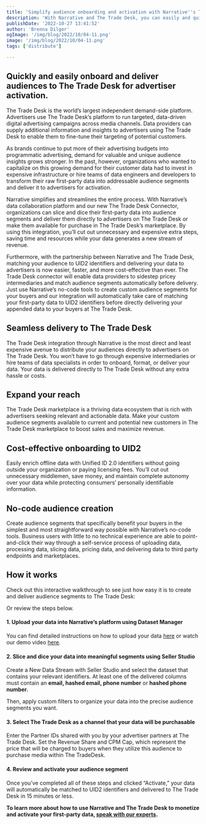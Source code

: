 ```yaml
---
title: 'Simplify audience onboarding and activation with Narrative''s The Trade Desk Connector'
description: 'With Narrative and The Trade Desk, you can easily and quickly create addressable audiences and deliver them directly to The Trade Desk for advertiser activation. '
publishDate: '2022-10-27 13:41:52'
author: 'Brenna Dilger'
ogImage: '/img/blog/2022/10/04-11.png'
image: '/img/blog/2022/10/04-11.png'
tags: ['distribute']

---
```

Quickly and easily onboard and deliver audiences to The Trade Desk for advertiser activation.
---------------------------------------------------------------------------------------------

The Trade Desk is the world’s largest independent demand-side platform. Advertisers use The Trade Desk’s platform to run targeted, data-driven digital advertising campaigns across media channels. Data providers can supply additional information and insights to advertisers using The Trade Desk to enable them to fine-tune their targeting of potential customers.

As brands continue to put more of their advertising budgets into programmatic advertising, demand for valuable and unique audience insights grows stronger. In the past, however, organizations who wanted to capitalize on this growing demand for their customer data had to invest in expensive infrastructure or hire teams of data engineers and developers to transform their raw first-party data into addressable audience segments and deliver it to advertisers for activation.

Narrative simplifies and streamlines the entire process. With Narrative’s data collaboration platform and our new The Trade Desk Connector, organizations can slice and dice their first-party data into audience segments and deliver them directly to advertisers on The Trade Desk or make them available for purchase in The Trade Desk’s marketplace. By using this integration, you’ll cut out unnecessary and expensive extra steps, saving time and resources while your data generates a new stream of revenue.

Furthermore, with the partnership between Narrative and The Trade Desk, matching your audience to UID2 identifiers and delivering your data to advertisers is now easier, faster, and more cost-effective than ever. The Trade Desk connector will enable data providers to sidestep pricey intermediaries and match audience segments automatically before delivery. Just use Narrative’s no-code tools to create custom audience segments for your buyers and our integration will automatically take care of matching your first-party data to UID2 identifiers before directly delivering your appended data to your buyers at The Trade Desk.

Seamless delivery to The Trade Desk
-----------------------------------

The Trade Desk integration through Narrative is the most direct and least expensive avenue to distribute your audiences directly to advertisers on The Trade Desk. You won’t have to go through expensive intermediaries or hire teams of data specialists in order to onboard, format, or deliver your data. Your data is delivered directly to The Trade Desk without any extra hassle or costs.

Expand your reach
-----------------

The Trade Desk marketplace is a thriving data ecosystem that is rich with advertisers seeking relevant and actionable data. Make your custom audience segments available to current and potential new customers in The Trade Desk marketplace to boost sales and maximize revenue.

Cost-effective onboarding to UID2
---------------------------------

Easily enrich offline data with Unified ID 2.0 identifiers without going outside your organization or paying licensing fees. You’ll cut out unnecessary middlemen, save money, and maintain complete autonomy over your data while protecting consumers’ personally identifiable information.

No-code audience creation
-------------------------

Create audience segments that specifically benefit your buyers in the simplest and most straightforward way possible with Narrative’s no-code tools. Business users with little to no technical experience are able to point-and-click their way through a self-service process of uploading data, processing data, slicing data, pricing data, and delivering data to third party endpoints and marketplaces. 

How it works
------------

Check out this interactive walkthrough to see just how easy it is to create and deliver audience segments to The Trade Desk:

Or review the steps below.

#### 1\. Upload your data into Narrative’s platform using Dataset Manager

You can find detailed instructions on how to upload your data [here](/blog/guide-to-data-shops) or watch our demo video [here](https://www.youtube.com/watch?v=F2_mKd0UCtI).

#### 2\. Slice and dice your data into meaningful segments using Seller Studio

Create a New Data Stream with Seller Studio and select the dataset that contains your relevant identifiers. At least one of the delivered columns must contain an **email, hashed email, phone number** or **hashed phone number.**

Then, apply custom filters to organize your data into the precise audience segments you want.

#### 3\. Select The Trade Desk as a channel that your data will be purchasable

Enter the Partner IDs shared with you by your advertiser partners at The Trade Desk. Set the Revenue Share and CPM Cap, which represent the price that will be charged to buyers when they utilize this audience to purchase media within The TradeDesk.

#### 4\. Review and activate your audience segment

Once you’ve completed all of these steps and clicked “Activate,” your data will automatically be matched to UID2 identifiers and delivered to The Trade Desk in 15 minutes or less.

**To learn more about how to use Narrative and The Trade Desk to monetize and activate your first-party data, [speak with our experts](/contact).**
